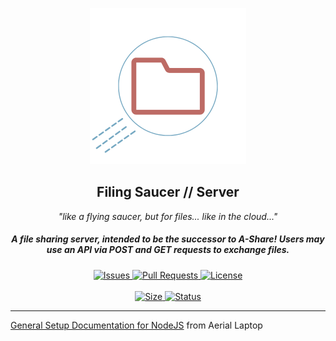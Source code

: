 <p align="center">
  <a><img src="./static/icon.png" width="250" height="250" /></a>

  <h2 align="center">Filing Saucer // Server</h2>
 <p align="center"><i>"like a flying saucer, but for files... like in the cloud..."</i></p>
<h5 align="center">A file sharing server, intended to be the successor to A-Share! Users may use an API via POST and GET requests to exchange files. </h5>
</p>
  <p align="center">
    <a href="https://github.com/Aerial-Laptop/Filing-Saucer/issues">
      <img alt="Issues" src="https://img.shields.io/github/issues/Aerial-Laptop/Filing-Saucer?style=flat-square&color=AA4A44" />
    </a>
    <a href="https://github.com/Aerial-Laptop/Filing-Saucer/pulls">
      <img alt="Pull Requests" src="https://img.shields.io/github/issues-pr/Aerial-Laptop/Filing-Saucer?style=flat-square&color=AA4A44" />
    </a>
    <a href="https://github.com/Aerial-Laptop/Filing-Saucer/blob/main/LICENSE">
      <img alt="License" src="https://img.shields.io/github/license/Aerial-Laptop/Filing-Saucer?style=flat-square&color=AA4A44" />
    </a>
    <br />
    <br />
    <a href="/">
      <img alt="Size" src="https://img.shields.io/github/repo-size/Aerial-Laptop/Filing-Saucer?style=for-the-badge&color=AA4A44" />
    </a>
    <a href="/">
      <img alt="Status" src="https://img.shields.io/badge/Status-Stable-008000?style=for-the-badge" />
    </a>
<hr>
    <a href="https://github.com/Aerial-Laptop/.github/blob/main/al-docs/NODEJS-SETUP.md">General Setup Documentation for NodeJS</a> from Aerial Laptop
</p>
